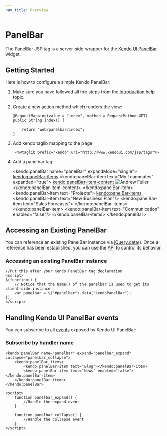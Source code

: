 ```yaml
---
nav_title: Overview
---
```


# PanelBar

The PanelBar JSP tag is a server-side wrapper for the [Kendo UI PanelBar](/api/web/panelbar) widget.

## Getting Started

Here is how to configure a simple Kendo PanelBar:

1.  Make sure you have followed all the steps from the [Introduction](/getting-started/using-kendo-with/jsp/introduction) help topic.

2.  Create a new action method which renders the view:

        @RequestMapping(value = "index", method = RequestMethod.GET)
        public String index() {

            return "web/panelbar/index";
        }

3. Add kendo taglib mapping to the page

        <%@taglib prefix="kendo" uri="http://www.kendoui.com/jsp/tags"%>

4.  Add a panelbar tag:

    <kendo:panelBar name="panelBar" expandMode="single">
        <kendo:panelBar-items>
            <kendo:panelBar-item  text="My Teammates" expanded="true">
                <kendo:panelBar-item-content>
                    <img src="/image_url" alt="Andrew Fuller" />
                </kendo:panelBar-item-content>
            </kendo:panelBar-item>
            <kendo:panelBar-item  text="Projects">
                <kendo:panelBar-items>
                    <kendo:panelBar-item text="New Business Plan"/>
                    <kendo:panelBar-item text="Sales Forecasts">
                </kendo:panelBar-items>
            </kendo:panelBar-item>
            <kendo:panelBar-item text="Communication" enabled="false"/>
        </kendo:panelBar-items>
    </kendo:panelBar>

## Accessing an Existing PanelBar

You can reference an existing PanelBar instance via [jQuery.data()](http://api.jquery.com/jQuery.data/).
Once a reference has been established, you can use the [API](/api/web/panelbar#methods) to control its behavior.

### Accessing an existing PanelBar instance

    //Put this after your Kendo PanelBar tag declaration
    <script>
    $(function() {
        // Notice that the Name() of the panelbar is used to get its client-side instance
        var panelbar = $("#panelbar").data("kendoPanelBar");
    });
    </script>

## Handling Kendo UI PanelBar events

You can subscribe to all [events](/api/web/panelbar#events) exposed by Kendo UI PanelBar:

### Subscribe by handler name

    <kendo:panelBar name="panelbar" expand="panelbar_expand" collapse="panelbar_collapse">
        <kendo:panelBar-items>
            <kendo:panelBar-item text="Blog"></kendo:panelBar-item>
            <kendo:panelBar-item text="News" enabled="false"></kendo:panelBar-item>
        </kendo:panelBar-items>
    </kendo:panelBar>

    <script>
        function panelbar_expand() {
            //Handle the expand event
        }

        function panelbar_collapse() {
            //Handle the collapse event
        }
    </script>
